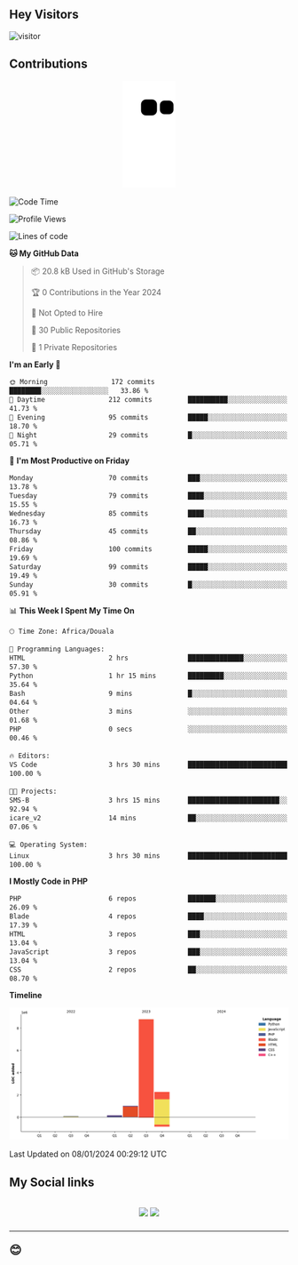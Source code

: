 ## Hey Visitors
![visitor](https://profile-counter.glitch.me/Fotsingboris/count.svg)

## Contributions
<p align="center">
  <img src="https://raw.githubusercontent.com/Fotsingboris/Fotsingboris/output/github-contribution-grid-snake.svg" />
</p>

<!--START_SECTION:waka-->
![Code Time](http://img.shields.io/badge/Code%20Time-833%20hrs%2033%20mins-blue)

![Profile Views](http://img.shields.io/badge/Profile%20Views-0-blue)

![Lines of code](https://img.shields.io/badge/From%20Hello%20World%20I%27ve%20Written-12.3%20million%20lines%20of%20code-blue)

**🐱 My GitHub Data** 

> 📦 20.8 kB Used in GitHub's Storage 
 > 
> 🏆 0 Contributions in the Year 2024
 > 
> 🚫 Not Opted to Hire
 > 
> 📜 30 Public Repositories 
 > 
> 🔑 1 Private Repositories 
 > 
**I'm an Early 🐤** 

```text
🌞 Morning                172 commits         ████████░░░░░░░░░░░░░░░░░   33.86 % 
🌆 Daytime                212 commits         ██████████░░░░░░░░░░░░░░░   41.73 % 
🌃 Evening                95 commits          █████░░░░░░░░░░░░░░░░░░░░   18.70 % 
🌙 Night                  29 commits          █░░░░░░░░░░░░░░░░░░░░░░░░   05.71 % 
```
📅 **I'm Most Productive on Friday** 

```text
Monday                   70 commits          ███░░░░░░░░░░░░░░░░░░░░░░   13.78 % 
Tuesday                  79 commits          ████░░░░░░░░░░░░░░░░░░░░░   15.55 % 
Wednesday                85 commits          ████░░░░░░░░░░░░░░░░░░░░░   16.73 % 
Thursday                 45 commits          ██░░░░░░░░░░░░░░░░░░░░░░░   08.86 % 
Friday                   100 commits         █████░░░░░░░░░░░░░░░░░░░░   19.69 % 
Saturday                 99 commits          █████░░░░░░░░░░░░░░░░░░░░   19.49 % 
Sunday                   30 commits          █░░░░░░░░░░░░░░░░░░░░░░░░   05.91 % 
```


📊 **This Week I Spent My Time On** 

```text
🕑︎ Time Zone: Africa/Douala

💬 Programming Languages: 
HTML                     2 hrs               ██████████████░░░░░░░░░░░   57.30 % 
Python                   1 hr 15 mins        █████████░░░░░░░░░░░░░░░░   35.64 % 
Bash                     9 mins              █░░░░░░░░░░░░░░░░░░░░░░░░   04.64 % 
Other                    3 mins              ░░░░░░░░░░░░░░░░░░░░░░░░░   01.68 % 
PHP                      0 secs              ░░░░░░░░░░░░░░░░░░░░░░░░░   00.46 % 

🔥 Editors: 
VS Code                  3 hrs 30 mins       █████████████████████████   100.00 % 

🐱‍💻 Projects: 
SMS-B                    3 hrs 15 mins       ███████████████████████░░   92.94 % 
icare_v2                 14 mins             ██░░░░░░░░░░░░░░░░░░░░░░░   07.06 % 

💻 Operating System: 
Linux                    3 hrs 30 mins       █████████████████████████   100.00 % 
```

**I Mostly Code in PHP** 

```text
PHP                      6 repos             ███████░░░░░░░░░░░░░░░░░░   26.09 % 
Blade                    4 repos             ████░░░░░░░░░░░░░░░░░░░░░   17.39 % 
HTML                     3 repos             ███░░░░░░░░░░░░░░░░░░░░░░   13.04 % 
JavaScript               3 repos             ███░░░░░░░░░░░░░░░░░░░░░░   13.04 % 
CSS                      2 repos             ██░░░░░░░░░░░░░░░░░░░░░░░   08.70 % 
```



**Timeline**

![Lines of Code chart](https://raw.githubusercontent.com/Fotsingboris/Fotsingboris/main/assets/bar_graph.png)


 Last Updated on 08/01/2024 00:29:12 UTC
<!--END_SECTION:waka-->

<h2>My Social links <h2>
<p align="center">
   <a href="https://linkedin.com/in/Fotsingboris-Mathieu"><img src="https://img.shields.io/badge/linkedin-%230077B5.svg?style=for-the-badge&logo=linkedin&logoColor=white"></a>
   <a href="https://instagram.com/Fotsingboris"><img src="https://img.shields.io/badge/instagram-%23E4405F.svg?style=for-the-badge&logo=Instagram&logoColor=white"></a>
  </p>
<hr>
😊
